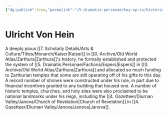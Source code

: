 ```yaml
---
{"dg-publish":true,"permalink":"/5-dramatis-personae/key-np-cs/historic-figures/ulricht-von-hein/","noteIcon":""}
---
```


# Ulricht Von Hein

A deeply pious [[7. Scholarly Details/Arts & Culture/Titles/Monarch/Kaiser\|Kaiser]] in [[0. Archive/Old World Atlas/Zarthura\|Zarthura]]'s history, he formally established and protected the system of [[5. Dramatis Personae/Factions/Espers\|Espers]] in [[0. Archive/Old World Atlas/Zarthura\|Zarthura]] and allocated so much funding to Zarthurian temples that some are still operating off of his gifts to this day. A record number of shrines were constructed under his rule, in part due to financial incentives granted to any building that housed one. A number of historic temples, churches, and holy sites were also proclaimed to be national landmarks under his reign, including the [[4. Gazetteer/Diurnan Valley/Janova/Church of Revelation\|Church of Revelation]] in [[4. Gazetteer/Diurnan Valley/Janova/Janova\|Janova]]. 